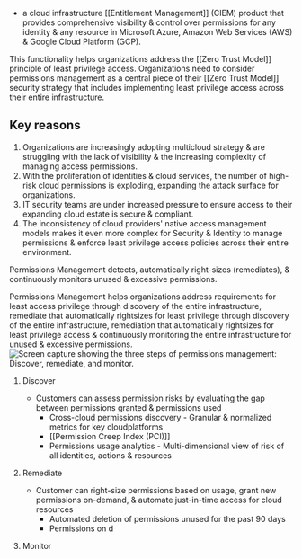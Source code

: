 - a cloud infrastructure [[Entitlement Management]] (CIEM) product that provides comprehensive visibility & control over permissions for any identity & any resource in Microsoft Azure, Amazon Web Services (AWS) & Google Cloud Platform (GCP).

This functionality helps organizations address the [[Zero Trust Model]] principle of least privilege access. Organizations need to consider permissions management as a central piece of their [[Zero Trust Model]] security strategy that includes implementing least privilege access across their entire infrastructure.
## Key reasons
1. Organizations are increasingly adopting multicloud strategy & are struggling with the lack of visibility & the increasing complexity of managing access permissions.
2. With the proliferation of identities & cloud services, the number of high-risk cloud permissions is exploding, expanding the attack surface for organizations.
3. IT security teams are under increased pressure to ensure access to their expanding cloud estate is secure & compliant.
4. The inconsistency of cloud providers' native access management models makes it even more complex for Security & Identity to manage permissions & enforce least privilege access policies across their entire environment.

Permissions Management detects, automatically right-sizes (remediates), & continuously monitors unused & excessive permissions.

Permissions Management helps organizations address requirements for least access privilege through discovery of the entire infrastructure, remediate that automatically rightsizes for least privilege through discovery of the entire infrastructure, remediation that automatically rightsizes for least privilege access & continuously monitoring the entire infrastructure for unused & excessive permissions.![Screen capture showing the three steps of permissions management: Discover, remediate, and monitor.](https://learn.microsoft.com/en-us/training/wwl-sci/describe-identity-protection-governance-capabilities/media/discover-remediate-monitor.png)
1. Discover
	- Customers can assess permission risks by evaluating the gap between permissions granted & permissions used
		- Cross-cloud permissions discovery - Granular & normalized metrics for key cloudplatforms
		- [[Permission Creep Index (PCI)]]
		- Permissions usage analytics - Multi-dimensional view of risk of all identities, actions & resources
2. Remediate
	- Customer can right-size permissions based on usage, grant new permissions on-demand, & automate just-in-time access for cloud resources
		- Automated deletion of permissions unused for the past 90 days
		- Permissions on d
	
3. Monitor